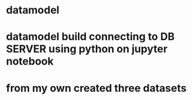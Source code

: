 # datamodel
# datamodel build connecting to DB SERVER using python on jupyter notebook
# from my own created three datasets 
